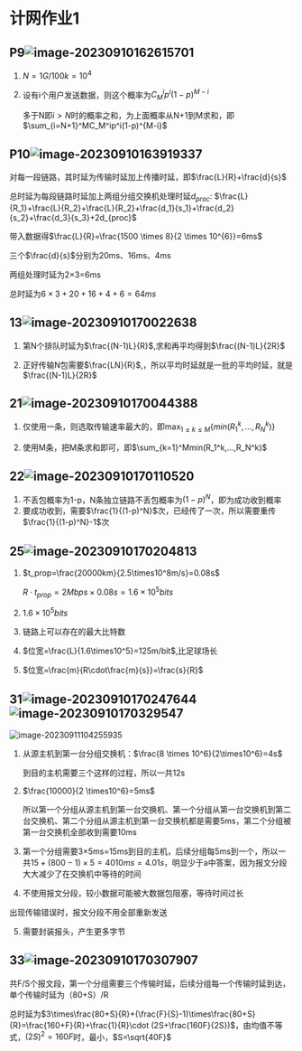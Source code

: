 # 计网作业1

## P9![image-20230910162615701](C:\Users\Nutrition\AppData\Roaming\Typora\typora-user-images\image-20230910162615701.png)

1. $N=1G/100k=10^4$

2. 设有i个用户发送数据，则这个概率为$C_M^ip^i(1-p)^{M-i}$

   多于N即$i\gt N$时的概率之和，为上面概率从N+1到M求和，即$\sum_{i=N+1}^MC_M^ip^i(1-p)^{M-i}$



## P10![image-20230910163919337](C:\Users\Nutrition\AppData\Roaming\Typora\typora-user-images\image-20230910163919337.png)

对每一段链路，其时延为传输时延加上传播时延，即$\frac{L}{R}+\frac{d}{s}$

总时延为每段链路时延加上两组分组交换机处理时延$d_{proc}$: $\frac{L}{R_1}+\frac{L}{R_2}+\frac{L}{R_2}+\frac{d_1}{s_1}+\frac{d_2}{s_2}+\frac{d_3}{s_3}+2d_{proc}$

带入数据得$\frac{L}{R}=\frac{1500 \times 8}{2 \times 10^{6}}=6ms$

三个$\frac{d}{s}$分别为20ms、16ms、4ms

两组处理时延为2×3=6ms

总时延为$6\times3+20+16+4+6=64ms$



## 13![image-20230910170022638](C:\Users\Nutrition\AppData\Roaming\Typora\typora-user-images\image-20230910170022638.png)

1. 第N个排队时延为$\frac{(N-1)L}{R}$,求和再平均得到$\frac{(N-1)L}{2R}$

2. 正好传输N包需要$\frac{LN}{R}$,，所以平均时延就是一批的平均时延，就是$\frac{(N-1)L}{2R}$

   

## 21![image-20230910170044388](C:\Users\Nutrition\AppData\Roaming\Typora\typora-user-images\image-20230910170044388.png)

1. 仅使用一条，则选取传输速率最大的，即$\max_{1\le k\le M}\left\{min(R_1^k,...,R_N^k)\right\}$

2. 使用M条，把M条求和即可，即$\sum_{k=1}^Mmin(R_1^k,...,R_N^k)$

   

## 22![image-20230910170110520](C:\Users\Nutrition\AppData\Roaming\Typora\typora-user-images\image-20230910170110520.png)

1. 不丢包概率为1-p，N条独立链路不丢包概率为$(1-p)^N$，即为成功收到概率
2. 要成功收到，需要$\frac{1}{(1-p)^N}$次，已经传了一次，所以需要重传$\frac{1}{(1-p)^N}-1$次

## 25![image-20230910170204813](C:\Users\Nutrition\AppData\Roaming\Typora\typora-user-images\image-20230910170204813.png)

1. $t_prop=\frac{20000km}{2.5\times10^8m/s}=0.08s$

   $R\cdot t_{prop}=2Mbps\times0.08s=1.6\times10^5bits$

2. $1.6\times10^5bits$

3. 链路上可以存在的最大比特数

4. $位宽=\frac{L}{1.6\times10^5}=125m/bit$,比足球场长

5. $位宽=\frac{m}{R\cdot\frac{m}{s}}=\frac{s}{R}$

   

## 31![image-20230910170247644](C:\Users\Nutrition\AppData\Roaming\Typora\typora-user-images\image-20230910170247644.png)![image-20230910170329547](C:\Users\Nutrition\AppData\Roaming\Typora\typora-user-images\image-20230910170329547.png)

![image-20230911104255935](C:\Users\Nutrition\AppData\Roaming\Typora\typora-user-images\image-20230911104255935.png)

1. 从源主机到第一台分组交换机：$\frac{8 \times 10^6}{2\times10^6}=4s$

   到目的主机需要三个这样的过程，所以一共12s

2. $\frac{10000}{2 \times10^6}=5ms$

   所以第一个分组从源主机到第一台交换机、第一个分组从第一台交换机到第二台交换机、第二个分组从源主机到第一台交换机都是需要5ms，第二个分组被第一台交换机全部收到需要10ms

3. 第一个分组需要3×5ms=15ms到目的主机，后续分组每5ms到一个，所以一共$15+(800-1)\times5=4010ms=4.01s$，明显少于a中答案，因为报文分段大大减少了在交换机中等待的时间

4.  不使用报文分段，较小数据可能被大数据包阻塞，等待时间过长

   出现传输错误时，报文分段不用全部重新发送

5. 需要封装报头，产生更多字节



## 33![image-20230910170307907](C:\Users\Nutrition\AppData\Roaming\Typora\typora-user-images\image-20230910170307907.png)

共F/S个报文段，第一个分组需要三个传输时延，后续分组每一个传输时延到达，单个传输时延为（80+S）/R

总时延为$3\times\frac{80+S}{R}+(\frac{F}{S}-1)\times\frac{80+S}{R}=\frac{160+F}{R}+\frac{1}{R}\cdot (2S+\frac{160F}{2S})$，由均值不等式，$(2S)^2=160F$时，最小，$S=\sqrt{40F}$